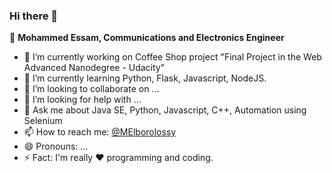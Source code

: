 ### Hi there 👋

🧔 **Mohammed Essam, Communications and Electronics Engineer**

- 🔭 I’m currently working on Coffee Shop project "Final Project in the Web Advanced Nanodegree - Udacity"
- 🌱 I’m currently learning Python, Flask, Javascript, NodeJS.
- 👯 I’m looking to collaborate on ...
- 🤔 I’m looking for help with ...
- 💬 Ask me about Java SE, Python, Javascript, C++, Automation using Selenium
- 📫 How to reach me: [@MElborolossy](https://twitter.com/MElborolossy)
- 😄 Pronouns: ...
- ⚡ Fact: I'm really :heart: programming and coding.
